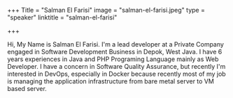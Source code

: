 +++
Title = "Salman El Farisi"
image = "salman-el-farisi.jpeg"
type = "speaker"
linktitle = "salman-el-farisi"

+++

Hi, My Name is Salman El Farisi. I'm a lead developer at a Private Company engaged in Software Development Business in Depok, West Java. I have 6 years experiences in Java and PHP Programing Language mainly as Web Developer. I have a concern in Software Quality Assurance, but recently I'm interested in DevOps, especially in Docker because recently most of my job is managing the application infrastructure from bare metal server to VM based server.